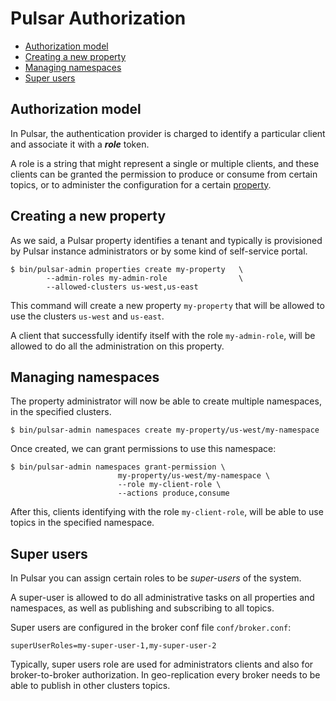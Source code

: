 
# Pulsar Authorization

<!-- TOC depthFrom:2 depthTo:3 withLinks:1 updateOnSave:1 orderedList:0 -->

- [Authorization model](#authorization-model)
- [Creating a new property](#creating-a-new-property)
- [Managing namespaces](#managing-namespaces)
- [Super users](#super-users)

<!-- /TOC -->

## Authorization model

In Pulsar, the authentication provider is charged to identify a particular
client and associate it with a ***role*** token.

A role is a string that might represent a single or multiple clients,
and these clients can be granted the permission to produce or consume
from certain topics, or to administer the configuration for a certain
[property](Architecture.md##property-and-namespace).

## Creating a new property

As we said, a Pulsar property identifies a tenant and typically is
provisioned by Pulsar instance administrators or by some kind of
self-service portal.

```shell
$ bin/pulsar-admin properties create my-property   \
        --admin-roles my-admin-role                \
        --allowed-clusters us-west,us-east
```

This command will create a new property `my-property` that will be
allowed to use the clusters `us-west` and `us-east`.

A client that successfully identify itself with the role `my-admin-role`,
will be allowed to do all the administration on this property.

## Managing namespaces

The property administrator will now be able to create multiple namespaces,
in the specified clusters.

```
$ bin/pulsar-admin namespaces create my-property/us-west/my-namespace
```

Once created, we can grant permissions to use this namespace:

```
$ bin/pulsar-admin namespaces grant-permission \
                        my-property/us-west/my-namespace \
                        --role my-client-role \
                        --actions produce,consume
```

After this, clients identifying with the role `my-client-role`, will be
able to use topics in the specified namespace.

## Super users

In Pulsar you can assign certain roles to be *super-users* of the system.

A super-user is allowed to do all administrative tasks on all properties
and namespaces, as well as publishing and subscribing to all topics.

Super users are configured in the broker conf file `conf/broker.conf`:

```shell
superUserRoles=my-super-user-1,my-super-user-2
```

Typically, super users role are used for administrators clients and also
for broker-to-broker authorization. In geo-replication every broker
needs to be able to publish in other clusters topics.

